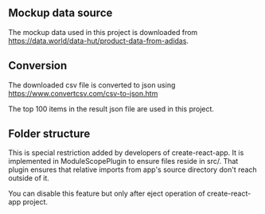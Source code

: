 ## Mockup data source

The mockup data used in this project is downloaded from https://data.world/data-hut/product-data-from-adidas.

## Conversion

The downloaded csv file is converted to json using https://www.convertcsv.com/csv-to-json.htm

The top 100 items in the result json file are used in this project.

## Folder structure

This is special restriction added by developers of create-react-app. It is implemented in ModuleScopePlugin to ensure files reside in src/. That plugin ensures that relative imports from app's source directory don't reach outside of it.

You can disable this feature but only after eject operation of create-react-app project.
